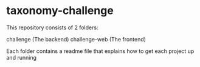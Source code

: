# taxonomy-challenge

This repository consists of 2 folders:

challenge (The backend)
challenge-web (The frontend)

Each folder contains a readme file that explains how to get each project up and running